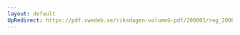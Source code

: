 ```yaml
---
layout: default
UpRedirect: https://pdf.swedeb.se/riksdagen-volumeG-pdf/200001/reg_200001_web.pdf
---
```

